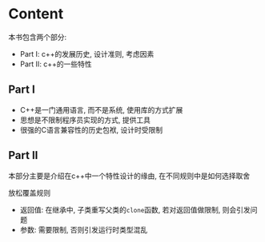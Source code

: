 # Content
本书包含两个部分:
- Part I: c++的发展历史, 设计准则, 考虑因素
- Part II: c++的一些特性

## Part I
- C++是一门通用语言, 而不是系统, 使用库的方式扩展
- 思想是不限制程序员实现的方式, 提供工具
- 很强的C语言兼容性的历史包袱, 设计时受限制

## Part II
本部分主要是介绍在c++中一个特性设计的缘由, 在不同规则中是如何选择取舍

放松覆盖规则
- 返回值: 在继承中, 子类重写父类的`clone`函数, 若对返回值做限制, 则会引发问题
- 参数: 需要限制, 否则引发运行时类型混乱
